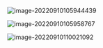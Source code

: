 ![image-20220910105944439](https://cartoonwqy.oss-cn-nanjing.aliyuncs.com/boke/image-20220910105944439.png)

![image-20220910105958767](https://cartoonwqy.oss-cn-nanjing.aliyuncs.com/boke/image-20220910105958767.png)

![image-20220910110021092](https://cartoonwqy.oss-cn-nanjing.aliyuncs.com/boke/image-20220910110021092.png)